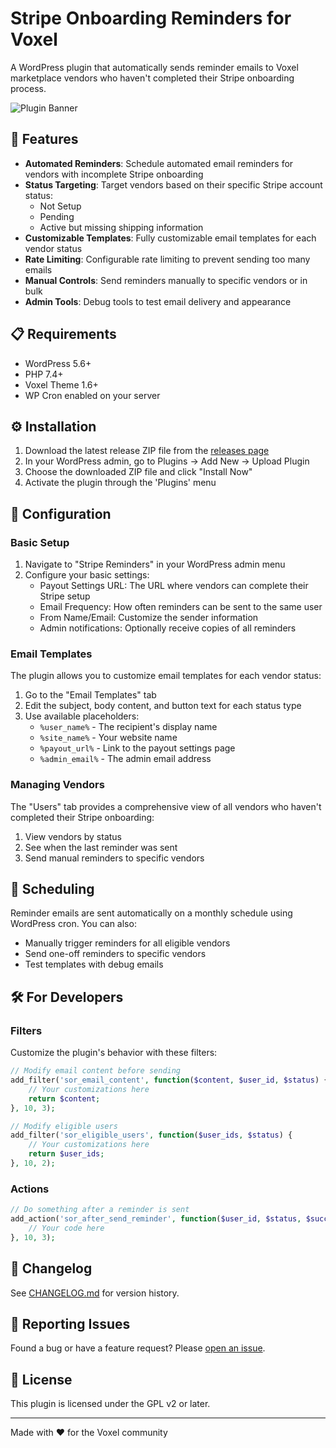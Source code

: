 # Stripe Onboarding Reminders for Voxel

A WordPress plugin that automatically sends reminder emails to Voxel marketplace vendors who haven't completed their Stripe onboarding process.

![Plugin Banner](https://github.com/user-attachments/assets/0a8f8594-6ec1-4d28-8a7e-4463e148bd03)

## 🚀 Features

- **Automated Reminders**: Schedule automated email reminders for vendors with incomplete Stripe onboarding
- **Status Targeting**: Target vendors based on their specific Stripe account status:
  - Not Setup
  - Pending
  - Active but missing shipping information
- **Customizable Templates**: Fully customizable email templates for each vendor status
- **Rate Limiting**: Configurable rate limiting to prevent sending too many emails
- **Manual Controls**: Send reminders manually to specific vendors or in bulk
- **Admin Tools**: Debug tools to test email delivery and appearance

## 📋 Requirements

- WordPress 5.6+
- PHP 7.4+
- Voxel Theme 1.6+
- WP Cron enabled on your server

## ⚙️ Installation

1. Download the latest release ZIP file from the [releases page](https://github.com/blissguy/stripe-onboarding-reminders/releases)
2. In your WordPress admin, go to Plugins → Add New → Upload Plugin
3. Choose the downloaded ZIP file and click "Install Now"
4. Activate the plugin through the 'Plugins' menu

## 🔧 Configuration

### Basic Setup

1. Navigate to "Stripe Reminders" in your WordPress admin menu
2. Configure your basic settings:
   - Payout Settings URL: The URL where vendors can complete their Stripe setup
   - Email Frequency: How often reminders can be sent to the same user
   - From Name/Email: Customize the sender information
   - Admin notifications: Optionally receive copies of all reminders

### Email Templates

The plugin allows you to customize email templates for each vendor status:

1. Go to the "Email Templates" tab
2. Edit the subject, body content, and button text for each status type
3. Use available placeholders:
   - `%user_name%` - The recipient's display name
   - `%site_name%` - Your website name
   - `%payout_url%` - Link to the payout settings page
   - `%admin_email%` - The admin email address

### Managing Vendors

The "Users" tab provides a comprehensive view of all vendors who haven't completed their Stripe onboarding:

1. View vendors by status
2. See when the last reminder was sent
3. Send manual reminders to specific vendors

## 📆 Scheduling

Reminder emails are sent automatically on a monthly schedule using WordPress cron. You can also:

- Manually trigger reminders for all eligible vendors
- Send one-off reminders to specific vendors
- Test templates with debug emails

## 🛠️ For Developers

### Filters

Customize the plugin's behavior with these filters:

```php
// Modify email content before sending
add_filter('sor_email_content', function($content, $user_id, $status) {
    // Your customizations here
    return $content;
}, 10, 3);

// Modify eligible users
add_filter('sor_eligible_users', function($user_ids, $status) {
    // Your customizations here
    return $user_ids;
}, 10, 2);
```

### Actions

```php
// Do something after a reminder is sent
add_action('sor_after_send_reminder', function($user_id, $status, $success) {
    // Your code here
}, 10, 3);
```

## 📝 Changelog

See [CHANGELOG.md](./CHANGELOG.md) for version history.

## 🐛 Reporting Issues

Found a bug or have a feature request? Please [open an issue](https://github.com/blissguy/stripe-onboarding-reminders/issues).

## 📜 License

This plugin is licensed under the GPL v2 or later.

---

Made with ❤️ for the Voxel community
